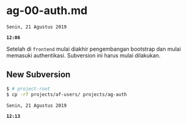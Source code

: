 # ag-00-auth.md

`Senin, 21 Agustus 2019`

**`12:06`**

Setelah di `frontend` mulai diakhir pengembangan bootstrap dan mulai memasuki authentikasi. Subversion ini harus mulai dilakukan.

## New Subversion

```bash
$ # project-root
$ cp -rf projects/af-users/ projects/ag-auth
```

`Senin, 21 Agustus 2019`

**`12:13`**

